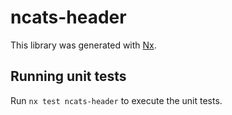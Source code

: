 # ncats-header

This library was generated with [Nx](https://nx.dev).

## Running unit tests

Run `nx test ncats-header` to execute the unit tests.
